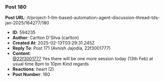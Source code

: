### Post 180
**Post URL**: /t/project-1-llm-based-automation-agent-discussion-thread-tds-jan-2025/164277/180
- **ID**: 594235
- **Author**: Carlton D'Silva (carlton)
- **Created At**: 2025-02-13T03:29:31.245Z
- **Reply To**: Post 171 (Avnish Jajodia, 22f3001777)
- **Content**:  
  <a class="mention" href="/u/22f3001777">@22f3001777</a>
Yes there will be one more session today (13th Feb) at usual time 8pm to 10pm
Kind regards
- **Reactions**: heart (2)
- **Post Number**: 180

